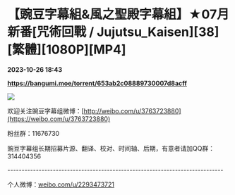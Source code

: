 # 【豌豆字幕組&風之聖殿字幕組】★07月新番[咒術回戰 / Jujutsu_Kaisen][38][繁體][1080P][MP4]

**2023-10-26 18:43**

**https://bangumi.moe/torrent/653ab2c08889730007d8acff**

![](https://s2.loli.net/2023/07/07/c7xjaHDpYJTqIF9.jpg)

欢迎关注豌豆字幕组微博：[http://weibo.com/u/3763723880](https://weibo.com/u/3763723880)

粉丝群：11676730

豌豆字幕组长期招募片源、翻译、校对、时间轴、后期，有意者请加QQ群：314404356

\----------------------------------------------------------------------------

个人微博：[weibo.com/u/2293473721](https://weibo.com/u/2293473721)